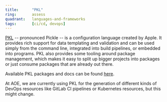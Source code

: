 ```yaml
---
title:      "PKL"
ring:       assess
quadrant:   languages-and-frameworks
tags:       [ci/cd, devops]
---
```


[PKL](https://pkl-lang.org/) -- pronounced Pickle -- is a configuration language created by Apple. It provides rich support for data templating and validation and can be used simply from the command line, integrated into build pipelines, or embedded into programs. PKL also provides some tooling around package management, which makes it easy to split up bigger projects into packages or just consume packages that are already out there.

Available PKL packages and docs can be found [here](https://pkl-lang.org/package-docs/).

At AOE, we are currently using PKL for the generation of different kinds of DevOps resources like GitLab CI pipelines or Kubernetes resources, but this might change.
